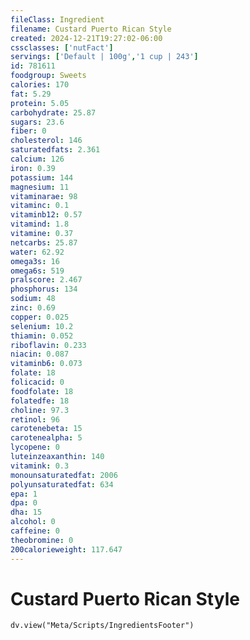 ```yaml
---
fileClass: Ingredient
filename: Custard Puerto Rican Style
created: 2024-12-21T19:27:02-06:00
cssclasses: ['nutFact']
servings: ['Default | 100g','1 cup | 243']
id: 781611
foodgroup: Sweets
calories: 170
fat: 5.29
protein: 5.05
carbohydrate: 25.87
sugars: 23.6
fiber: 0
cholesterol: 146
saturatedfats: 2.361
calcium: 126
iron: 0.39
potassium: 144
magnesium: 11
vitaminarae: 98
vitaminc: 0.1
vitaminb12: 0.57
vitamind: 1.8
vitamine: 0.37
netcarbs: 25.87
water: 62.92
omega3s: 16
omega6s: 519
pralscore: 2.467
phosphorus: 134
sodium: 48
zinc: 0.69
copper: 0.025
selenium: 10.2
thiamin: 0.052
riboflavin: 0.233
niacin: 0.087
vitaminb6: 0.073
folate: 18
folicacid: 0
foodfolate: 18
folatedfe: 18
choline: 97.3
retinol: 96
carotenebeta: 15
carotenealpha: 5
lycopene: 0
luteinzeaxanthin: 140
vitamink: 0.3
monounsaturatedfat: 2006
polyunsaturatedfat: 634
epa: 1
dpa: 0
dha: 15
alcohol: 0
caffeine: 0
theobromine: 0
200calorieweight: 117.647
---
```


# Custard Puerto Rican Style

```dataviewjs
dv.view("Meta/Scripts/IngredientsFooter")
```